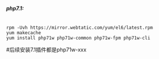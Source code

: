 <h5>php7.1:</h5>
<pre><code>
rpm -Uvh https://mirror.webtatic.com/yum/el6/latest.rpm
yum makecache
yum install php71w php71w-common php71w-fpm php71w-cli
</code></pre>
#后续安装7.1插件都是php71w-xxx<br/>
